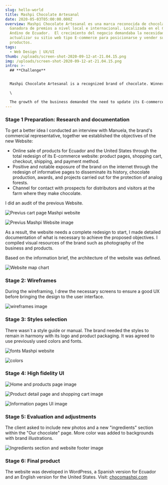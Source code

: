 ```yaml
---
slug: hello-world
title: Mashpi Chocolate Artesanal
date: 2020-05-03T05:00:00.000Z
overview: Mashpi Chocolate Artesanal es una marca reconocida de chocolate.
  Ganadora de premios a nivel local e internacional. Localizada en el Chocó
  Andino de Ecuador.  El crecimiento del negocio demandaba la necesidad de
  actualizar su sitio web tipo E-commerce para posicionarse y vender sus
  productos.
tags:
  - Web Design | UX/UI
thumb: /uploads/screen-shot-2020-09-12-at-21.04.15.png
img: /uploads/screen-shot-2020-09-12-at-21.04.15.png
intro: >-
  ## **Challenge**


  Mashpi Chocolate Artesanal is a recognized brand of chocolate. Winner of awards locally and internationally. Located in the Andean Chocó of Ecuador.

  \

  The growth of the business demanded the need to update its E-commerce website to position itself and sell its products.
---
```

### Stage 1 Preparation: Research and documentation

To get a better idea I conducted an interview with Manuela, the brand's commercial representative, together we established the objectives of the new Website:

* Online sale of products for Ecuador and the United States through the total redesign of its E-commerce website: product pages, shopping cart, checkout, shipping, and payment method.
* Positive and notable exposure of the brand on the internet through the redesign of informative pages to disseminate its history, chocolate production, awards, and projects carried out for the protection of analog forests.
* Channel for contact with prospects for distributors and visitors at the farm where they make chocolate.

I did an audit of the previous Website.

![Previus cart page Mashpi website](/uploads/previousmashphomepage.png "Cart page - It doesn´t work properly")

![Previus Mashpi Website image](/uploads/previouspagemashpi.png "Informative pages does not show any image or content")

As a result, the website needs a complete redesign to start, I made detailed documentation of what is necessary to achieve the proposed objectives. I compiled visual resources of the brand such as photography of the business and products.

Based on the information brief, the architecture of the website was defined.

![Website map chart](/uploads/mashpi-chocolate-site-map.png "Website map")

### Stage 2: Wireframes

During the wireframing, I drew the necessary screens to ensure a good UX before bringing the design to the user interface.

![wireframes image](/uploads/wireframes_mashpi.jpg "Wireframes")

### Stage 3: Styles selection

There wasn´t a style guide or manual. The brand needed the styles to remain in harmony with its logo and product packaging. It was agreed to use previously used colors and fonts.

![fonts Mashpi website](/uploads/fonts-style.png)

![colors](/uploads/colors.png)

### Stage 4: High fidelity UI 

![Home and products page image](/uploads/ui-mashpi-inicio.png "Home and products page")

![ Product detail page and shopping cart image](/uploads/ui-producto-y-carrito.png " Product detail page and shopping cart")

![Information pages UI image](/uploads/ui-informative-pages.png "Other pages UI - Awards and guarantees page")

### Stage 5: Evaluation and adjustments

The client asked to include new photos and a new "ingredients" section within the "Our chocolate" page. More color was added to backgrounds with brand illustrations.

![ Ingredients section and website footer image](/uploads/ui-seccion-y-footer.png " Ingredients section and website footer")

### Stage 6: Final product

The website was developed in WordPress, a Spanish version for Ecuador and an English version for the United States. Visit: [chocomashpi.com](http://chocomashpi.com)